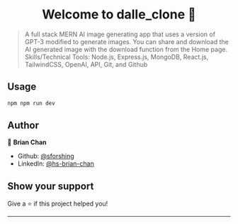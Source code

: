 <h1 align="center">Welcome to dalle_clone 👋</h1>
<p>
</p>

> A full stack MERN AI image generating app that uses a version of GPT-3 modified to generate images.
> You can share and download the AI generated image with the download function from the Home page.
> Skills/Technical Tools: Node.js, Express.js, MongoDB, React.js, TailwindCSS, OpenAI, API, Git, and Github

## Usage

```sh
npm npm run dev
```

## Author

👤 **Brian Chan**

* Github: [@sforshing](https://github.com/sforshing)
* LinkedIn: [@hs-brian-chan](https://linkedin.com/in/hs-brian-chan)

## Show your support

Give a ⭐️ if this project helped you!

***